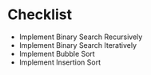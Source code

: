 # Checklist

* Implement Binary Search Recursively
* Implement Binary Search Iteratively
* Implement Bubble Sort
* Implement Insertion Sort